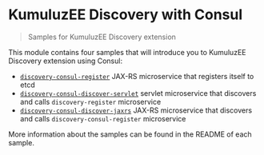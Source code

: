 # KumuluzEE Discovery with Consul

> Samples for KumuluzEE Discovery extension

This module contains four samples that will introduce you to KumuluzEE Discovery extension using Consul:

- [`discovery-consul-register`](http://github.com/kumuluz/kumuluzee-samples/tree/master/kumuluzee-discovery-consul/discovery-consul-register) JAX-RS microservice that registers itself to etcd
- [`discovery-consul-discover-servlet`](http://github.com/kumuluz/kumuluzee-samples/tree/master/kumuluzee-discovery-consul/discovery-consul-discover-servlet) servlet microservice that discovers
and calls `discovery-register` microservice
- [`discovery-consul-discover-jaxrs`](http://github.com/kumuluz/kumuluzee-samples/tree/master/kumuluzee-discovery-consul/discovery-consul-discover-jaxrs) JAX-RS microservice that discovers
and calls `discovery-consul-register` microservice 

More information about the samples can be found in the README of each sample.
